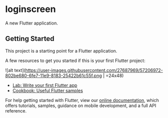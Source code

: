 # loginscreen

A new Flutter application.

## Getting Started

This project is a starting point for a Flutter application.

A few resources to get you started if this is your first Flutter project:

![alt text](https://user-images.githubusercontent.com/27687969/57206972-802be680-6fe7-11e9-8183-25422b61c55f.png | =24x48)

- [Lab: Write your first Flutter app](https://flutter.io/docs/get-started/codelab)
- [Cookbook: Useful Flutter samples](https://flutter.io/docs/cookbook)

For help getting started with Flutter, view our 
[online documentation](https://flutter.io/docs), which offers tutorials, 
samples, guidance on mobile development, and a full API reference.

